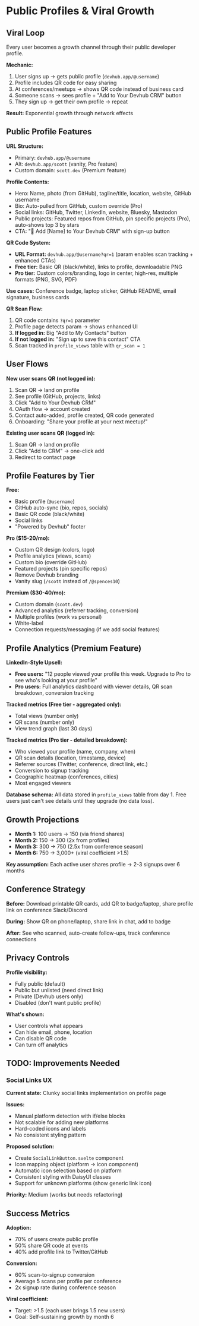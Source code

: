 # Public Profiles & Viral Growth

## Viral Loop

Every user becomes a growth channel through their public developer
profile.

**Mechanic:**

1. User signs up → gets public profile (`devhub.app/@username`)
2. Profile includes QR code for easy sharing
3. At conferences/meetups → shows QR code instead of business card
4. Someone scans → sees profile + "Add to Your Devhub CRM" button
5. They sign up → get their own profile → repeat

**Result:** Exponential growth through network effects

## Public Profile Features

**URL Structure:**

- Primary: `devhub.app/@username`
- Alt: `devhub.app/scott` (vanity, Pro feature)
- Custom domain: `scott.dev` (Premium feature)

**Profile Contents:**

- Hero: Name, photo (from GitHub), tagline/title, location, website,
  GitHub username
- Bio: Auto-pulled from GitHub, custom override (Pro)
- Social links: GitHub, Twitter, LinkedIn, website, Bluesky, Mastodon
- Public projects: Featured repos from GitHub, pin specific projects
  (Pro), auto-shows top 3 by stars
- CTA: "📇 Add [Name] to Your Devhub CRM" with sign-up button

**QR Code System:**

- **URL Format:** `devhub.app/@username?qr=1` (param enables scan
  tracking + enhanced CTAs)
- **Free tier:** Basic QR (black/white), links to profile,
  downloadable PNG
- **Pro tier:** Custom colors/branding, logo in center, high-res,
  multiple formats (PNG, SVG, PDF)

**Use cases:** Conference badge, laptop sticker, GitHub README, email
signature, business cards

**QR Scan Flow:**

1. QR code contains `?qr=1` parameter
2. Profile page detects param → shows enhanced UI
3. **If logged in:** Big "Add to My Contacts" button
4. **If not logged in:** "Sign up to save this contact" CTA
5. Scan tracked in `profile_views` table with `qr_scan = 1`

## User Flows

**New user scans QR (not logged in):**

1. Scan QR → land on profile
2. See profile (GitHub, projects, links)
3. Click "Add to Your Devhub CRM"
4. OAuth flow → account created
5. Contact auto-added, profile created, QR code generated
6. Onboarding: "Share your profile at your next meetup!"

**Existing user scans QR (logged in):**

1. Scan QR → land on profile
2. Click "Add to CRM" → one-click add
3. Redirect to contact page

## Profile Features by Tier

**Free:**

- Basic profile (`@username`)
- GitHub auto-sync (bio, repos, socials)
- Basic QR code (black/white)
- Social links
- "Powered by Devhub" footer

**Pro ($15-20/mo):**

- Custom QR design (colors, logo)
- Profile analytics (views, scans)
- Custom bio (override GitHub)
- Featured projects (pin specific repos)
- Remove Devhub branding
- Vanity slug (`/scott` instead of `/@spences10`)

**Premium ($30-40/mo):**

- Custom domain (`scott.dev`)
- Advanced analytics (referrer tracking, conversion)
- Multiple profiles (work vs personal)
- White-label
- Connection requests/messaging (if we add social features)

## Profile Analytics (Premium Feature)

**LinkedIn-Style Upsell:**

- **Free users:** "12 people viewed your profile this week. Upgrade to
  Pro to see who's looking at your profile"
- **Pro users:** Full analytics dashboard with viewer details, QR scan
  breakdown, conversion tracking

**Tracked metrics (Free tier - aggregated only):**

- Total views (number only)
- QR scans (number only)
- View trend graph (last 30 days)

**Tracked metrics (Pro tier - detailed breakdown):**

- Who viewed your profile (name, company, when)
- QR scan details (location, timestamp, device)
- Referrer sources (Twitter, conference, direct link, etc.)
- Conversion to signup tracking
- Geographic heatmap (conferences, cities)
- Most engaged viewers

**Database schema:** All data stored in `profile_views` table from
day 1. Free users just can't see details until they upgrade (no data
loss).

## Growth Projections

- **Month 1:** 100 users → 150 (via friend shares)
- **Month 2:** 150 → 300 (2x from profiles)
- **Month 3:** 300 → 750 (2.5x from conference season)
- **Month 6:** 750 → 3,000+ (viral coefficient >1.5)

**Key assumption:** Each active user shares profile → 2-3 signups over
6 months

## Conference Strategy

**Before:** Download printable QR cards, add QR to badge/laptop, share
profile link on conference Slack/Discord

**During:** Show QR on phone/laptop, share link in chat, add to badge

**After:** See who scanned, auto-create follow-ups, track conference
connections

## Privacy Controls

**Profile visibility:**

- Fully public (default)
- Public but unlisted (need direct link)
- Private (Devhub users only)
- Disabled (don't want public profile)

**What's shown:**

- User controls what appears
- Can hide email, phone, location
- Can disable QR code
- Can turn off analytics

## TODO: Improvements Needed

### Social Links UX

**Current state:** Clunky social links implementation on profile page

**Issues:**

- Manual platform detection with if/else blocks
- Not scalable for adding new platforms
- Hard-coded icons and labels
- No consistent styling pattern

**Proposed solution:**

- Create `SocialLinkButton.svelte` component
- Icon mapping object (platform → icon component)
- Automatic icon selection based on platform
- Consistent styling with DaisyUI classes
- Support for unknown platforms (show generic link icon)

**Priority:** Medium (works but needs refactoring)

## Success Metrics

**Adoption:**

- 70% of users create public profile
- 50% share QR code at events
- 40% add profile link to Twitter/GitHub

**Conversion:**

- 60% scan-to-signup conversion
- Average 5 scans per profile per conference
- 2x signup rate during conference season

**Viral coefficient:**

- Target: >1.5 (each user brings 1.5 new users)
- Goal: Self-sustaining growth by month 6
